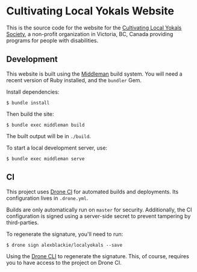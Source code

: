 # Cultivating Local Yokals Website

This is the source code for the website for the [Cultivating Local Yokals
Society][1], a non-profit organization in Victoria, BC, Canada providing
programs for people with disabilities.

[1]: http://www.localyokals.ca/

## Development

This website is built using the [Middleman][2] build system. You will need a
recent version of Ruby installed, and the `bundler` Gem.

Install dependencies:

```
$ bundle install
```

Then build the site:

```
$ bundle exec middleman build
```

The built output will be in `./build`.

To start a local development server, use:

```
$ bundle exec middleman serve
```

[2]: https://middlemanapp.com/

## CI

This project uses [Drone CI][3] for automated builds and deployments. Its
configuration lives in `.drone.yml`.

Builds are only automatically run on `master` for security. Additionally, the CI
configuration is signed using a server-side secret to prevent tampering by
third-parties.

To regenerate the signature, you'll need to run:

```
$ drone sign alexblackie/localyokals --save
```

Using the [Drone CLI][4] to regenerate the signature. This, of course, requires
you to have access to the project on Drone CI.

[3]: https://drone.io/
[4]: https://docs.drone.io/cli/
